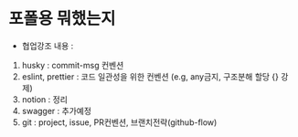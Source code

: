# 포폴용 뭐했는지

- 협업강조 내용 :

1. husky : commit-msg 컨벤션
2. eslint, prettier : 코드 일관성을 위한 컨벤션 (e.g, any금지, 구조분해 할당 {} 강제)
3. notion : 정리
4. swagger : 추가예정
5. git : project, issue, PR컨벤션, 브랜치전략(github-flow)

